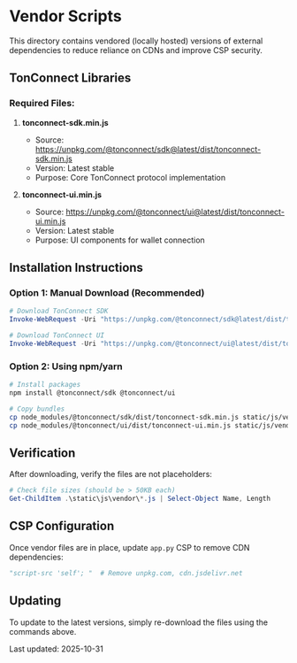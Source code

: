 # Vendor Scripts

This directory contains vendored (locally hosted) versions of external dependencies to reduce reliance on CDNs and improve CSP security.

## TonConnect Libraries

### Required Files:

1. **tonconnect-sdk.min.js**
   - Source: https://unpkg.com/@tonconnect/sdk@latest/dist/tonconnect-sdk.min.js
   - Version: Latest stable
   - Purpose: Core TonConnect protocol implementation

2. **tonconnect-ui.min.js**
   - Source: https://unpkg.com/@tonconnect/ui@latest/dist/tonconnect-ui.min.js
   - Version: Latest stable
   - Purpose: UI components for wallet connection

## Installation Instructions

### Option 1: Manual Download (Recommended)

```powershell
# Download TonConnect SDK
Invoke-WebRequest -Uri "https://unpkg.com/@tonconnect/sdk@latest/dist/tonconnect-sdk.min.js" -OutFile ".\static\js\vendor\tonconnect-sdk.min.js"

# Download TonConnect UI
Invoke-WebRequest -Uri "https://unpkg.com/@tonconnect/ui@latest/dist/tonconnect-ui.min.js" -OutFile ".\static\js\vendor\tonconnect-ui.min.js"
```

### Option 2: Using npm/yarn

```bash
# Install packages
npm install @tonconnect/sdk @tonconnect/ui

# Copy bundles
cp node_modules/@tonconnect/sdk/dist/tonconnect-sdk.min.js static/js/vendor/
cp node_modules/@tonconnect/ui/dist/tonconnect-ui.min.js static/js/vendor/
```

## Verification

After downloading, verify the files are not placeholders:

```powershell
# Check file sizes (should be > 50KB each)
Get-ChildItem .\static\js\vendor\*.js | Select-Object Name, Length
```

## CSP Configuration

Once vendor files are in place, update `app.py` CSP to remove CDN dependencies:

```python
"script-src 'self'; "  # Remove unpkg.com, cdn.jsdelivr.net
```

## Updating

To update to the latest versions, simply re-download the files using the commands above.

Last updated: 2025-10-31
